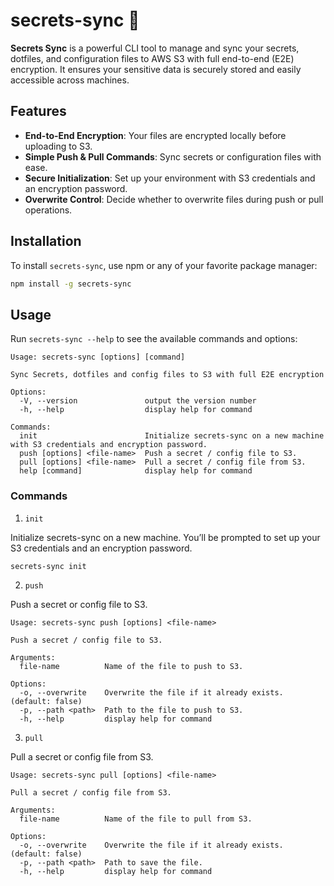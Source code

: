 # secrets-sync 🔐

**Secrets Sync** is a powerful CLI tool to manage and sync your secrets, dotfiles, and configuration files to AWS S3 with full end-to-end (E2E) encryption. It ensures your sensitive data is securely stored and easily accessible across machines.

## Features

- **End-to-End Encryption**: Your files are encrypted locally before uploading to S3.
- **Simple Push & Pull Commands**: Sync secrets or configuration files with ease.
- **Secure Initialization**: Set up your environment with S3 credentials and an encryption password.
- **Overwrite Control**: Decide whether to overwrite files during push or pull operations.

## Installation

To install `secrets-sync`, use npm or any of your favorite package manager:

```bash
npm install -g secrets-sync
```

## Usage

Run `secrets-sync --help` to see the available commands and options:

```
Usage: secrets-sync [options] [command]

Sync Secrets, dotfiles and config files to S3 with full E2E encryption

Options:
  -V, --version               output the version number
  -h, --help                  display help for command

Commands:
  init                        Initialize secrets-sync on a new machine with S3 credentials and encryption password.
  push [options] <file-name>  Push a secret / config file to S3.
  pull [options] <file-name>  Pull a secret / config file from S3.
  help [command]              display help for command
```

### Commands

1. `init`

Initialize secrets-sync on a new machine. You’ll be prompted to set up your S3 credentials and an encryption password.

```
secrets-sync init
```

2. `push`

Push a secret or config file to S3.

```
Usage: secrets-sync push [options] <file-name>

Push a secret / config file to S3.

Arguments:
  file-name          Name of the file to push to S3.

Options:
  -o, --overwrite    Overwrite the file if it already exists. (default: false)
  -p, --path <path>  Path to the file to push to S3.
  -h, --help         display help for command
```

3. `pull`

Pull a secret or config file from S3.

```
Usage: secrets-sync pull [options] <file-name>

Pull a secret / config file from S3.

Arguments:
  file-name          Name of the file to pull from S3.

Options:
  -o, --overwrite    Overwrite the file if it already exists. (default: false)
  -p, --path <path>  Path to save the file.
  -h, --help         display help for command
```

